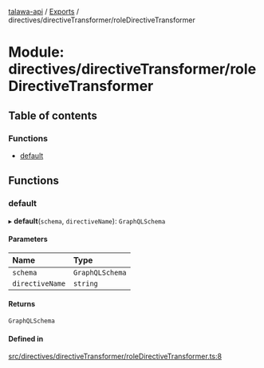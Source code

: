 [talawa-api](../README.md) / [Exports](../modules.md) / directives/directiveTransformer/roleDirectiveTransformer

# Module: directives/directiveTransformer/roleDirectiveTransformer

## Table of contents

### Functions

- [default](directives_directiveTransformer_roleDirectiveTransformer.md#default)

## Functions

### default

▸ **default**(`schema`, `directiveName`): `GraphQLSchema`

#### Parameters

| Name | Type |
| :------ | :------ |
| `schema` | `GraphQLSchema` |
| `directiveName` | `string` |

#### Returns

`GraphQLSchema`

#### Defined in

[src/directives/directiveTransformer/roleDirectiveTransformer.ts:8](https://github.com/PalisadoesFoundation/talawa-api/blob/e5f7a9d/src/directives/directiveTransformer/roleDirectiveTransformer.ts#L8)
